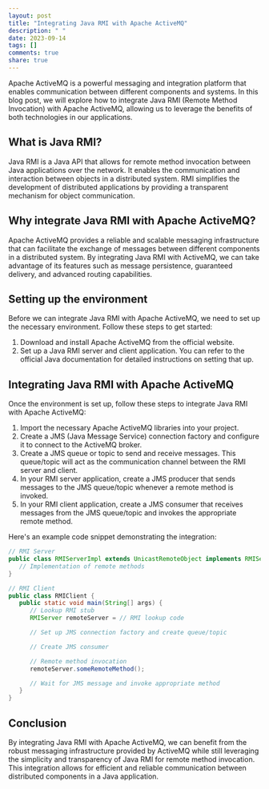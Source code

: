 ```yaml
---
layout: post
title: "Integrating Java RMI with Apache ActiveMQ"
description: " "
date: 2023-09-14
tags: []
comments: true
share: true
---
```


Apache ActiveMQ is a powerful messaging and integration platform that enables communication between different components and systems. In this blog post, we will explore how to integrate Java RMI (Remote Method Invocation) with Apache ActiveMQ, allowing us to leverage the benefits of both technologies in our applications.

## What is Java RMI?

Java RMI is a Java API that allows for remote method invocation between Java applications over the network. It enables the communication and interaction between objects in a distributed system. RMI simplifies the development of distributed applications by providing a transparent mechanism for object communication.

## Why integrate Java RMI with Apache ActiveMQ?

Apache ActiveMQ provides a reliable and scalable messaging infrastructure that can facilitate the exchange of messages between different components in a distributed system. By integrating Java RMI with ActiveMQ, we can take advantage of its features such as message persistence, guaranteed delivery, and advanced routing capabilities.

## Setting up the environment

Before we can integrate Java RMI with Apache ActiveMQ, we need to set up the necessary environment. Follow these steps to get started:

1. Download and install Apache ActiveMQ from the official website.
2. Set up a Java RMI server and client application. You can refer to the official Java documentation for detailed instructions on setting that up.

## Integrating Java RMI with Apache ActiveMQ

Once the environment is set up, follow these steps to integrate Java RMI with Apache ActiveMQ:

1. Import the necessary Apache ActiveMQ libraries into your project.
2. Create a JMS (Java Message Service) connection factory and configure it to connect to the ActiveMQ broker.
3. Create a JMS queue or topic to send and receive messages. This queue/topic will act as the communication channel between the RMI server and client.
4. In your RMI server application, create a JMS producer that sends messages to the JMS queue/topic whenever a remote method is invoked.
5. In your RMI client application, create a JMS consumer that receives messages from the JMS queue/topic and invokes the appropriate remote method.

Here's an example code snippet demonstrating the integration:

```java
// RMI Server
public class RMIServerImpl extends UnicastRemoteObject implements RMIServer {
   // Implementation of remote methods
}

// RMI Client
public class RMIClient {
   public static void main(String[] args) {
      // Lookup RMI stub
      RMIServer remoteServer = // RMI lookup code

      // Set up JMS connection factory and create queue/topic

      // Create JMS consumer

      // Remote method invocation
      remoteServer.someRemoteMethod();

      // Wait for JMS message and invoke appropriate method
   }
}
```

## Conclusion

By integrating Java RMI with Apache ActiveMQ, we can benefit from the robust messaging infrastructure provided by ActiveMQ while still leveraging the simplicity and transparency of Java RMI for remote method invocation. This integration allows for efficient and reliable communication between distributed components in a Java application.